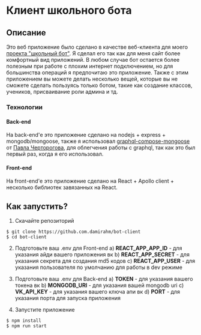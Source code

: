 # Клиент школьного бота

## Описание

Это веб приложение было сделано в качестве веб-клиента для моего [проекта "школьный бот"](https://github.com/damirahm/bot).
Я сделал его так как для меня сайт более комфортный вид приложений. В любом случае бот остается более полезным при работе с плохим интернет подключением, но для большинства операций я предпочитаю это приложение. Также с этим приложением вы можете делать несколько вещей, которые вы не сможете сделать пользуясь только ботом, такие как создание классов, учеников, присваивание роли админа и тд.

### Технологии

#### Back-end

На back-end'е это приложение сделано на nodejs + express + mongodb/mongoose, также я использовал [graphql-compose-mongoose](https://github.com/graphql-compose/graphql-compose-mongoose) от [Павла Черторогова](https://github.com/nodkz), для облегчения работы с graphql, так как это был первый раз, когда я его использовал.

#### Front-end

На front-end'e это приложение сделано на React + Apollo client + несколько библиотек завязанных на React.

## Как запустить?

1. Скачайте репозиторий

```shell
$ git clone https://github.com.damirahm/bot-client
$ cd bot-client
```

2. Подготовьте ваш .env для Front-end
   a) **REACT_APP_APP_ID** - для указания айди вашего приложения вк
   b) **REACT_APP_SECRET** - для указания секрета для создания md5 кодов
   c) **REACT_APP_USER** - для указания пользователя по умолчанию для работы в dev режиме

3. Подготовьте ваш .env для Back-end
   a) **TOKEN** - для указания вашего токена вк
   b) **MONGODB_URI** - для указания вашей mongodb uri
   c) **VK_API_KEY** - для указания вашего ключа апи вк
   d) **PORT** - для указания порта для запуска приложения

4. Запустите приложение

```shell
$ npm install
$ npm run start
```
